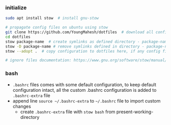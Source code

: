 ### initialize
```bash
sudo apt install stow  # install gnu-stow

# propagate config files on ubuntu using stow
git clone https://github.com/YoungMahesh/dotfiles  # download all config files
cd dotfiles
stow package-name  # create symlinks as defined directory - package-name 
stow -D package-name # remove symlinks defined in directory - package-name
stow --adopt .  # copy configuration to dotfiles here, if any config file already exists, you can verify changes using git diff

# ignore files documentation: https://www.gnu.org/software/stow/manual/stow.html#Ignore-Lists
```


### bash
- `.bashrc` files comes with some default configuration, to keep default configuration intact, all the custom .bashrc configuration is added to `.bashrc-extra` file
- append line `source ~/.bashrc-extra` to `~/.bashrc` file to import custom changes
    - create `.bashrc-extra` file with `stow bash` from present-working-directory
